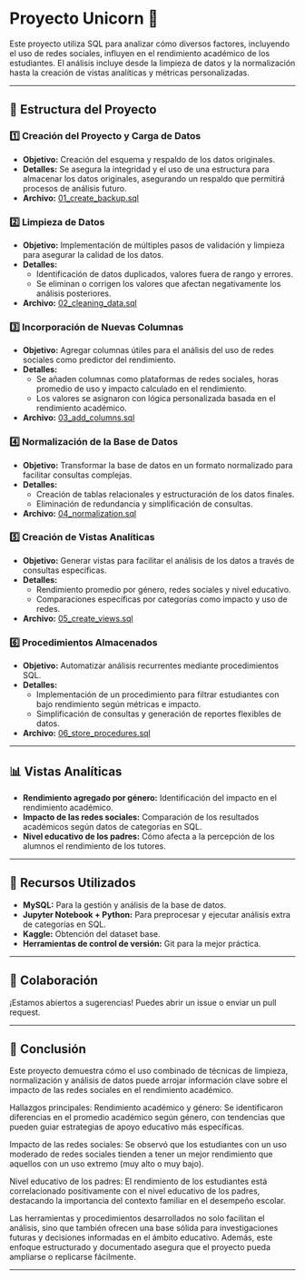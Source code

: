 # Proyecto Unicorn 🦄

Este proyecto utiliza SQL para analizar cómo diversos factores, incluyendo el uso de redes sociales, influyen en el rendimiento académico de los estudiantes. El análisis incluye desde la limpieza de datos y la normalización hasta la creación de vistas analíticas y métricas personalizadas.

---

## 📂 Estructura del Proyecto

### 1️⃣ Creación del Proyecto y Carga de Datos
- **Objetivo:** Creación del esquema y respaldo de los datos originales.
- **Detalles:** Se asegura la integridad y el uso de una estructura para almacenar los datos originales, asegurando un respaldo que permitirá procesos de análisis futuro.
- **Archivo:** [01_create_backup.sql](sql/01_create_backup.sql)

### 2️⃣ Limpieza de Datos
- **Objetivo:** Implementación de múltiples pasos de validación y limpieza para asegurar la calidad de los datos.
- **Detalles:**
  - Identificación de datos duplicados, valores fuera de rango y errores.
  - Se eliminan o corrigen los valores que afectan negativamente los análisis posteriores.
- **Archivo:** [02_cleaning_data.sql](sql/02_cleaning_data.sql)


### 3️⃣ Incorporación de Nuevas Columnas
- **Objetivo:** Agregar columnas útiles para el análisis del uso de redes sociales como predictor del rendimiento.
- **Detalles:**
  - Se añaden columnas como plataformas de redes sociales, horas promedio de uso y impacto calculado en el rendimiento.
  - Los valores se asignaron con lógica personalizada basada en el rendimiento académico.
- **Archivo:** [03_add_columns.sql](sql/03_add_columns.sql)

### 4️⃣ Normalización de la Base de Datos
- **Objetivo:** Transformar la base de datos en un formato normalizado para facilitar consultas complejas.
- **Detalles:**
  - Creación de tablas relacionales y estructuración de los datos finales.
  - Eliminación de redundancia y simplificación de consultas.
- **Archivo:** [04_normalization.sql](sql/04_normalization.sql)

### 5️⃣ Creación de Vistas Analíticas
- **Objetivo:** Generar vistas para facilitar el análisis de los datos a través de consultas específicas.
- **Detalles:**
  - Rendimiento promedio por género, redes sociales y nivel educativo.
  - Comparaciones específicas por categorías como impacto y uso de redes.
- **Archivo:** [05_create_views.sql](sql/05_create_views.sql)

### 6️⃣ Procedimientos Almacenados
- **Objetivo:** Automatizar análisis recurrentes mediante procedimientos SQL.
- **Detalles:**
  - Implementación de un procedimiento para filtrar estudiantes con bajo rendimiento según métricas e impacto.
  - Simplificación de consultas y generación de reportes flexibles de datos.
- **Archivo:** [06_store_procedures.sql](sql/06_store_procedures.sql)

---

## 📊 Vistas Analíticas
- **Rendimiento agregado por género:** Identificación del impacto en el rendimiento académico.
- **Impacto de las redes sociales:** Comparación de los resultados académicos según datos de categorías en SQL.
- **Nivel educativo de los padres:** Cómo afecta a la percepción de los alumnos el rendimiento de los tutores.

---

## 🔧 Recursos Utilizados
- **MySQL:** Para la gestión y análisis de la base de datos.
- **Jupyter Notebook + Python:** Para preprocesar y ejecutar análisis extra de categorías en SQL.
- **Kaggle:** Obtención del dataset base.
- **Herramientas de control de versión:** Git para la mejor práctica.

---

## 🤝 Colaboración
¡Estamos abiertos a sugerencias! Puedes abrir un issue o enviar un pull request.

---

## 🏁 Conclusión
Este proyecto demuestra cómo el uso combinado de técnicas de limpieza, normalización y análisis de datos puede arrojar información clave sobre el impacto de las redes sociales en el rendimiento académico.

Hallazgos principales:
Rendimiento académico y género: Se identificaron diferencias en el promedio académico según género, con tendencias que pueden guiar estrategias de apoyo educativo más específicas.

Impacto de las redes sociales: Se observó que los estudiantes con un uso moderado de redes sociales tienden a tener un mejor rendimiento que aquellos con un uso extremo (muy alto o muy bajo).

Nivel educativo de los padres: El rendimiento de los estudiantes está correlacionado positivamente con el nivel educativo de los padres, destacando la importancia del contexto familiar en el desempeño escolar.

Las herramientas y procedimientos desarrollados no solo facilitan el análisis, sino que también ofrecen una base sólida para investigaciones futuras y decisiones informadas en el ámbito educativo. Además, este enfoque estructurado y documentado asegura que el proyecto pueda ampliarse o replicarse fácilmente.



---

